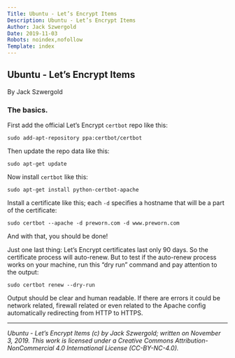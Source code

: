 ```yaml
---
Title: Ubuntu - Let’s Encrypt Items
Description: Ubuntu - Let’s Encrypt Items
Author: Jack Szwergold
Date: 2019-11-03
Robots: noindex,nofollow
Template: index
---
```


## Ubuntu - Let’s Encrypt Items

By Jack Szwergold

### The basics.

First add the official Let’s Encrypt `certbot` repo like this:

	sudo add-apt-repository ppa:certbot/certbot

Then update the repo data like this:
	
	sudo apt-get update
	
Now install `certbot` like this:
	
	sudo apt-get install python-certbot-apache

Install a certificate like this; each `-d` specifies a hostname that will be a part of the certificate:

    sudo certbot --apache -d preworn.com -d www.preworn.com

And with that, you should be done!

Just one last thing: Let’s Encrypt certificates last only 90 days. So the certificate process will auto-renew. But to test if the auto-renew process works on your machine, run this “dry run” command and pay attention to the output:

	sudo certbot renew --dry-run

Output should be clear and human readable. If there are errors it could be network related, firewall related or even related to the Apache config automatically redirecting from HTTP to HTTPS.

***

*Ubuntu - Let’s Encrypt Items (c) by Jack Szwergold; written on November 3, 2019. This work is licensed under a Creative Commons Attribution-NonCommercial 4.0 International License (CC-BY-NC-4.0).*